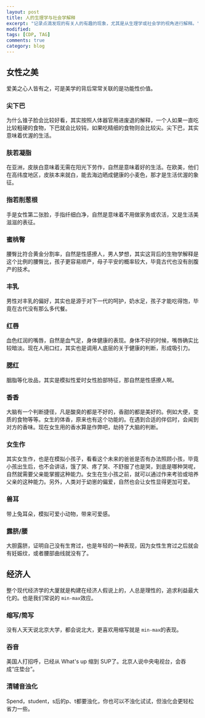 ```yaml
---
layout: post
title: 人的生理学与社会学解释
excerpt: "记录点滴发现的有关人的有趣的现象，尤其是从生理学或社会学的视角进行解释。"
modified: 
tags: [CDP, TAG]
comments: true
category: blog
---
```


## 女性之美

爱美之心人皆有之，可是美学的背后常常关联的是功能性价值。



### 尖下巴

为什么锥子脸会比较好看，其实按照人体器官用进废退的解释，一个人如果一直吃比较粗硬的食物，下巴就会比较钝，如果吃精细的食物则会比较尖。尖下巴，其实意味着优渥的生活。



### 肤若凝脂

在亚洲，皮肤白意味着无需在阳光下劳作，自然是意味着好的生活。在欧美，他们在高纬度地区，皮肤本来就白，能去海边晒成健康的小麦色，那才是生活优渥的象征。



### 指若削葱根

手是女性第二张脸，手指纤细白净，自然是意味着不用做家务或农活，又是生活美滋滋的表征。



### 蜜桃臀

腰臀比符合黄金分割率，自然是性感撩人，男人梦想，其实这背后的生物学解释是这个比例的腰臀比，孩子更容易顺产，母子平安的概率较大，毕竟古代也没有剖腹产的技术。



### 丰乳

男性对丰乳的偏好，其实也是源于对下一代的呵护，奶水足，孩子才能吃得饱，毕竟在古代没有那么多代餐。



### 红唇

血色红润的嘴唇，自然是血气足，身体健康的表现。身体不好的时候，嘴唇确实比较暗淡。现在人用口红，其实也是调用人底层的关于健康的判断，形成吸引力。



### 腮红

胭脂等化妆品，其实是模拟性爱时女性脸部特征，那自然是性感撩人啊。



### 香香

大脑有一个判断捷径，凡是酸臭的都是不好的，香甜的都是美好的。例如大便，变质的食物等等。女生的体香，原来也有这个功能的。在遇到合适的伴侣时，会闻到对方的香味。现在女生用的香水算是作弊吧，劫持了大脑的判断。

### 女生作

其实女生作，也是在模拟小孩子，看看这个未来的爸爸是否有办法照顾小孩，毕竟小孩出生后，也不会讲话，饿了哭、疼了哭、不舒服了也是哭，到底是哪种哭呢，自然就需要父亲能掌握这种能力。女生在生小孩之前，就可以通过作来考验或培养父亲的这种能力。另外，人类对于幼崽的偏爱，自然也会让女性显得更加可爱。



### 兽耳

带上兔耳朵，模拟可爱小动物，带来可爱感。



### 露脐/腰

大胆露脐，证明自己没有生育过，也是年轻的一种表现，因为女性生育过之后就会有妊娠纹，或者腰部曲线就没有了。



## 经济人

整个现代经济学的大厦就是构建在经济人假说上的，人总是理性的，追求利益最大化的。也是我们常说的 `min-max`效应。



### 缩写/简写

没有人天天说北京大学，都会说北大，更喜欢用缩写就是 `min-max`的表现。



### 吞音

美国人打招呼，已经从 What's up 缩到 SUP了。北京人说中央电视台，会吞成“庄垫台”。



### 清辅音浊化

Spend，student，s后的p、t都要浊化，你也可以不浊化试试，但浊化会更轻松省力一些。
